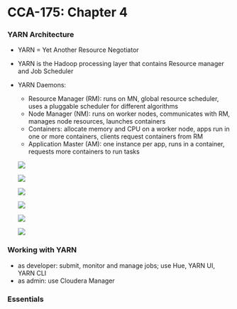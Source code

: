 # CCA-175: Chapter 4

### YARN Architecture

- YARN = Yet Another Resource Negotiator

- YARN is the Hadoop processing layer that contains Resource manager and Job Scheduler

- YARN Daemons:

  - Resource Manager (RM): runs on MN, global resource scheduler, uses a pluggable scheduler for different algorithms
  - Node Manager (NM): runs on worker nodes, communicates with RM, manages node resources, launches containers
  - Containers: allocate memory and CPU on a worker node, apps run in one or more containers, clients request containers from RM
  - Application Master (AM): one instance per app, runs in a container, requests more containers to run tasks

  ![](D:\dev\cca175\ch-04\1.PNG)

  ![](D:\dev\cca175\ch-04\2.PNG)

  ![](D:\dev\cca175\ch-04\3.PNG)

  ![](D:\dev\cca175\ch-04\4.PNG)

  ![](D:\dev\cca175\ch-04\5.PNG)

  ![](D:\dev\cca175\ch-04\6.PNG)


### Working with YARN 

- as developer: submit, monitor and manage jobs; use Hue, YARN UI, YARN CLI
- as admin: use Cloudera Manager




### Essentials

